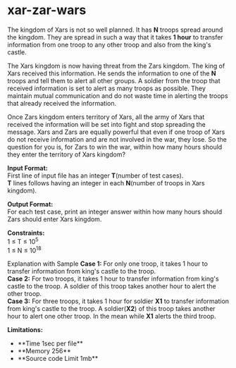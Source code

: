 # xar-zar-wars

The kingdom of Xars is not so well planned. It has **N** troops spread around the kingdom. They are spread in such a way that it takes **1 hour** to transfer information from one troop to any other troop and also from the king's castle.

The Xars kingdom is now having threat from the Zars kingdom. The king of Xars received this information. He sends the information to one of the **N** troops and tell them to alert all other groups. A soldier from the troop that received information is set to alert as many troops as possible. They maintain mutual communication and do not waste time in alerting the troops that already received the information.

Once Zars kingdom enters territory of Xars, all the army of Xars that received the information will be set into fight and stop spreading the message. Xars and Zars are equally powerful that even if one troop of Xars do not receive information and are not involved in the war, they lose. So the question for you is, for Zars to win the war, within how many hours should they enter the territory of Xars kingdom?

**Input Format:**  
First line of input file has an integer **T**(number of test cases).  
**T** lines follows having an integer in each **N**(number of troops in Xars kingdom).

**Output Format:**  
For each test case, print an integer answer within how many hours should Zars should enter Xars kingdom.

**Constraints:**  
1 &le; T &le; 10<sup>5</sup>  
1 &le; N &le; 10<sup>18</sup>


Explanation with Sample 
**Case 1:** For only one troop, it takes 1 hour to transfer information from king's castle to the troop.  
**Case 2:** For two troops, it takes 1 hour to transfer information from king's castle to the troop. A soldier of this troop takes another hour to alert the other troop.  
**Case 3:** For three troops, it takes 1 hour for soldier **X1** to transfer information from king's castle to the troop. A soldier(**X2**) of this troop takes another hour to alert one other troop. In the mean while **X1** alerts the third troop.


<b>Limitations:</b>
<ul>
<li>**Time 1sec per file**</li>
<li>**Memory 256**</li>
<li>**Source code Limit 1mb**</li>
</ul>




